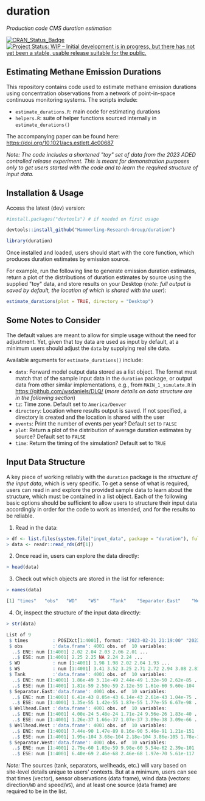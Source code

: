 # duration
*Production code CMS duration estimation*

[![CRAN_Status_Badge](https://www.r-pkg.org/badges/version/duration)](http://cran.r-project.org/package=duration)
[![Project Status: WIP – Initial development is in progress, but there has not yet been a stable, usable release suitable for the public.](https://www.repostatus.org/badges/latest/wip.svg)](https://www.repostatus.org/#wip)

## Estimating Methane Emission Durations

This repository contains code used to estimate methane emission durations using concentration observations from a network of point-in-space continuous monitoring systems. The scripts include: 

  - `estimate_durations.R`: main code for estimating durations
  - `helpers.R`: suite of helper functions sourced internally in `estimate_durations()`

The accompanying paper can be found here: https://doi.org/10.1021/acs.estlett.4c00687

*Note: The code includes a shortened "toy" set of data from the 2023 ADED controlled release experiment. This is meant for demonstration purposes only to get users started with the code and to learn the required structure of input data.*

## Installation & Usage

Access the latest (dev) version:

```r
#install.packages("devtools") # if needed on first usage

devtools::install_github("Hammerling-Research-Group/duration")

library(duration)
```

Once installed and loaded, users should start with the core function, which produces duration estimates by emission source. 

For example, run the following line to generate emission duration estimates, return a plot of the distributions of duration estimates by source using the supplied "toy" data, and store results on your Desktop (*note: full output is saved by default, the location of which is shared with the user*): 

```r
estimate_durations(plot = TRUE, directory = "Desktop")
```

## Some Notes to Consider

The default values are meant to allow for simple usage without the need for adjustment. Yet, given that toy data are used as input by default, at a minimum users should adjust the `data` by supplying real site data.

Available arguments for `estimate_durations()` include:

  - `data`: Forward model output data stored as a list object. The format must match that of the sample input data in the `duration` package, or output data from other similar implementations, e.g., from `MAIN_1_simulate.R` in <https://github.com/wsdaniels/DLQ/> (*more details on data structure are in the following section*)
  - `tz`: Time zone. Default set to `America/Denver`
  - `directory`: Location where results output is saved. If not specified, a directory is created and the location is shared with the user
  - `events`: Print the number of events per year? Default set to `FALSE`
  - `plot`: Return a plot of the distribution of average duration estimates by source? Default set to `FALSE`
  - `time`: Return the timing of the simulation? Default set to `TRUE`

## Input Data Structure

A key piece of working reliably with the `duration` package is the *structure of the input data*, which is very specific. To get a sense of what is required, users can read in and explore the provided sample data to learn about the structure, which must be contained in a list object. Each of the following basic options should be sufficient to allow users to structure their input data accordingly in order for the code to work as intended, and for the results to be reliable. 

  1. Read in the data:

```r
> df <- list.files(system.file("input_data", package = "duration"), full.names = TRUE)
> data <- readr::read_rds(df[1])
```

  2. Once read in, users can explore the data directly:

```r
> head(data)
```

  3. Check out which objects are stored in the list for reference:

```r
> names(data)

[1] "times"   "obs"   "WD"    "WS"    "Tank"    "Separator.East"    "Wellhead.East"   "Wellhead.West"   "Separator.West"
```

  4. Or, inspect the structure of the input data directly:

```r
> str(data)

List of 9
 $ times         : POSIXct[1:4001], format: "2023-02-21 21:19:00" "2023-02-21 21:20:00" "2023-02-21 21:21:00" "2023-02-21 21:22:00" ...
 $ obs           :'data.frame':	4001 obs. of  10 variables:
  ..$ ENE: num [1:4001] 2.02 2.04 2.03 2.06 2.01 ...
  ..$ ESE: num [1:4001] 2.25 2.25 NA 2.24 2.24 ...
 $ WD            : num [1:4001] 1.98 1.98 2.02 2.04 1.93 ...
 $ WS            : num [1:4001] 3.41 3.52 3.25 2.71 2.72 2.94 3.08 2.81 3.16 3.07 ...
 $ Tank          :'data.frame':	4001 obs. of  10 variables:
  ..$ ENE: num [1:4001] 1.86e-49 3.11e-49 2.44e-49 1.32e-50 2.62e-85 ...
  ..$ ESE: num [1:4001] 1.81e-59 2.50e-59 2.12e-59 1.61e-60 9.60e-104 ...
 $ Separator.East:'data.frame':	4001 obs. of  10 variables:
  ..$ ENE: num [1:4001] 6.41e-43 8.05e-43 6.14e-43 2.61e-43 1.04e-75 ...
  ..$ ESE: num [1:4001] 1.35e-55 1.42e-55 1.87e-55 1.77e-55 6.67e-98 ...
 $ Wellhead.East :'data.frame':	4001 obs. of  10 variables:
  ..$ ENE: num [1:4001] 4.00e-24 5.48e-24 1.71e-24 9.56e-26 1.83e-40 ...
  ..$ ESE: num [1:4001] 1.26e-37 1.66e-37 1.07e-37 3.09e-38 3.09e-66 ...
 $ Wellhead.West :'data.frame':	4001 obs. of  10 variables:
  ..$ ENE: num [1:4001] 7.44e-90 1.47e-89 8.16e-90 5.46e-91 1.21e-151 ...
  ..$ ESE: num [1:4001] 1.95e-104 3.68e-104 2.18e-104 3.86e-105 1.78e-177 ...
 $ Separator.West:'data.frame':	4001 obs. of  10 variables:
  ..$ ENE: num [1:4001] 2.79e-60 1.03e-59 9.98e-60 5.54e-62 2.39e-101 ...
  ..$ ESE: num [1:4001] 6.40e-69 2.46e-68 2.46e-68 1.97e-70 5.61e-117 ...
```

*Note:* The sources (tank, separators, wellheads, etc.) will vary based on site-level details unique to users' contexts. But at a minimum, users can see that times (vector), sensor observations (data frame), wind data (vectors: direction/`WD` and speed/`WS`), and at least one source (data frame) are required to be in the list. 
